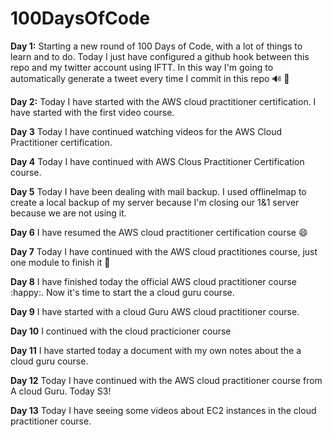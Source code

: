 # 100DaysOfCode

**Day 1:** Starting a new round of 100 Days of Code, with a lot of things to learn and to do. Today I just have configured a github hook between this repo and my twitter account using IFTT. In this way I'm going to automatically generate a tweet every time I commit in this repo :loud_sound: :rofl: 

**Day 2:** Today I have started with the AWS cloud practitioner certification. I have started with the first video course. 

**Day 3** Today I have continued watching videos for the AWS Cloud Practitioner certification.

**Day 4** Today I have continued with AWS Clous Practitioner Certification course.

**Day 5** Today I have been dealing with mail backup. I used offlineImap to create a local backup of my server because I'm closing our 1&1 server because we are not using it.

**Day 6** I have resumed the AWS cloud practitioner certification course :smile: 

**Day 7** Today I have continued with the AWS cloud practitiones course, just one module to finish it :rocket: 

**Day 8** I have finished today the official AWS cloud practitioner course :happy:. Now it's time to start the a cloud guru course. 

**Day 9** I have started with a cloud Guru AWS cloud practitioner course.

**Day 10** I continued with the cloud practicioner course

**Day 11** I have started today a document with my own notes about the a cloud guru course.  

**Day 12** Today I have continued with the AWS cloud practitioner course from A cloud Guru. Today S3!

**Day 13** Today I have seeing some videos about EC2 instances in the cloud practitioner course.  